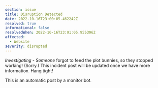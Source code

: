 ```yaml
---
section: issue
title: Disruption Detected
date: 2022-10-16T23:00:05.462242Z
resolved: true
informational: false
resolvedWhen: 2022-10-16T23:01:05.955396Z
affected:
  - Website
severity: disrupted
---
```

*Investigating* - _Someone_ forgot to feed the plot bunnies, so they stopped working! (Sorry.) This incident post will be updated once we have more information. Hang tight!

This is an automatic post by a monitor bot.
        